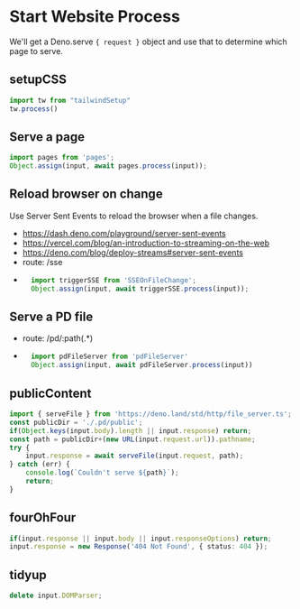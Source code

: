 # Start Website Process


We'll get a Deno.serve `{ request }` object and
use that to determine which page to serve.

## setupCSS
```ts
import tw from "tailwindSetup"
tw.process()
```

## Serve a page
```ts
import pages from 'pages';
Object.assign(input, await pages.process(input));
```

## Reload browser on change
Use Server Sent Events to reload the browser when a file changes.
- https://dash.deno.com/playground/server-sent-events
- https://vercel.com/blog/an-introduction-to-streaming-on-the-web
- https://deno.com/blog/deploy-streams#server-sent-events
- route: /sse
- ```ts
    import triggerSSE from 'SSEOnFileChange';
    Object.assign(input, await triggerSSE.process(input));
    ```

## Serve a PD file
- route: /pd/:path(.*)
- ```ts
    import pdFileServer from 'pdFileServer'
    Object.assign(input, await pdFileServer.process(input))
    ```


## publicContent
```ts
import { serveFile } from 'https://deno.land/std/http/file_server.ts';
const publicDir = './.pd/public'; 
if(Object.keys(input.body).length || input.response) return;
const path = publicDir+(new URL(input.request.url)).pathname;
try {
    input.response = await serveFile(input.request, path);
} catch (err) {
    console.log(`Couldn't serve ${path}`);
    return;
}
```

## fourOhFour
```ts
if(input.response || input.body || input.responseOptions) return;
input.response = new Response('404 Not Found', { status: 404 });
```

## tidyup
```ts
delete input.DOMParser;
```
